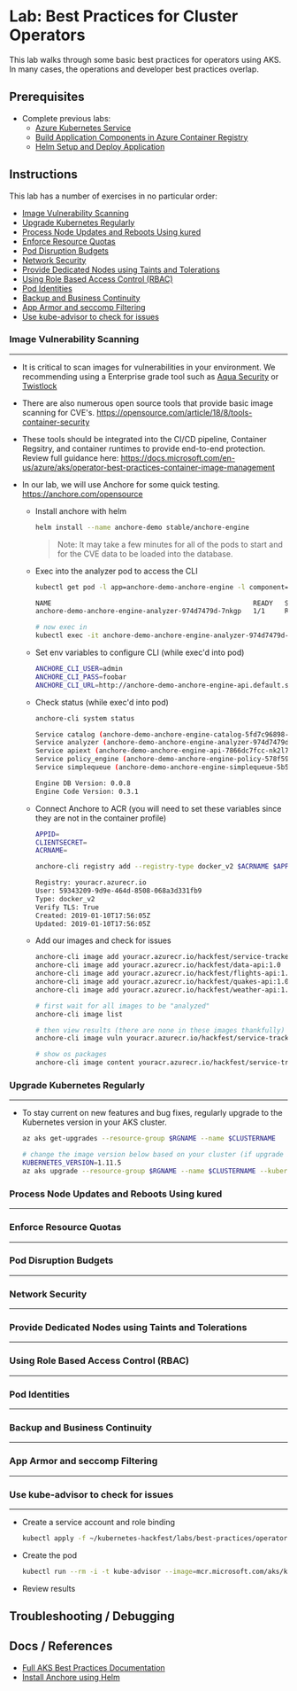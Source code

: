 # Lab: Best Practices for Cluster Operators

This lab walks through some basic best practices for operators using AKS. In many cases, the operations and developer best practices overlap. 

## Prerequisites

* Complete previous labs:
    * [Azure Kubernetes Service](../create-aks-cluster/README.md)
    * [Build Application Components in Azure Container Registry](../build-application/README.md)
    * [Helm Setup and Deploy Application](../helm-setup-deploy/README.md)

## Instructions

This lab has a number of exercises in no particular order:

- [Image Vulnerability Scanning](#image-vulnerability-scanning)
- [Upgrade Kubernetes Regularly](#Upgrade-Kubernetes-Regularly)
- [Process Node Updates and Reboots Using kured](#Process-Node-Updates-and-Reboots-Using-kured)
- [Enforce Resource Quotas](#Enforce-Resource-Quotas)
- [Pod Disruption Budgets](#Pod-Disruption-Budgets)
- [Network Security](#Network-Security)
- [Provide Dedicated Nodes using Taints and Tolerations](#Provide-Dedicated-Nodes-using-Taints-and-Tolerations)
- [Using Role Based Access Control (RBAC)](#Using-Role-Based-Access-Control-(RBAC))
- [Pod Identities](#Pod-Identities)
- [Backup and Business Continuity](#Backup-and-Business-Continuity)
- [App Armor and seccomp Filtering](#App-Armor-and-seccomp-Filtering)
- [Use kube-advisor to check for issues](#Use-kube-advisor-to-check-for-issues)


### Image Vulnerability Scanning
- - -

* It is critical to scan images for vulnerabilities in your environment. We recommending using a Enterprise grade tool such as [Aqua Security](https://www.aquasec.com/products/aqua-container-security-platform) or [Twistlock](https://www.twistlock.com/why-twistlock)

* There are also numerous open source tools that provide basic image scanning for CVE's. https://opensource.com/article/18/8/tools-container-security 

* These tools should be integrated into the CI/CD pipeline, Container Regsitry, and container runtimes to provide end-to-end protection. Review full guidance here: https://docs.microsoft.com/en-us/azure/aks/operator-best-practices-container-image-management 

* In our lab, we will use Anchore for some quick testing. https://anchore.com/opensource 

    * Install anchore with helm

        ```bash
        helm install --name anchore-demo stable/anchore-engine
        ```
        > Note: It may take a few minutes for all of the pods to start and for the CVE data to be loaded into the database. 

    * Exec into the analyzer pod to access the CLI

        ```bash
        kubectl get pod -l app=anchore-demo-anchore-engine -l component=analyzer

        NAME                                                   READY   STATUS    RESTARTS   AGE
        anchore-demo-anchore-engine-analyzer-974d7479d-7nkgp   1/1     Running   0          2h
        ```
        ```bash
        # now exec in
        kubectl exec -it anchore-demo-anchore-engine-analyzer-974d7479d-7nkgp bash
        ```

    * Set env variables to configure CLI (while exec'd into pod)

        ```bash
        ANCHORE_CLI_USER=admin
        ANCHORE_CLI_PASS=foobar
        ANCHORE_CLI_URL=http://anchore-demo-anchore-engine-api.default.svc.cluster.local:8228/v1/
        ```

    * Check status (while exec'd into pod)

        ```bash
        anchore-cli system status

        Service catalog (anchore-demo-anchore-engine-catalog-5fd7c96898-xq5nj, http://anchore-demo-anchore-engine-catalog:8082): up
        Service analyzer (anchore-demo-anchore-engine-analyzer-974d7479d-7nkgp, http://anchore-demo-anchore-engine-analyzer:8084): up
        Service apiext (anchore-demo-anchore-engine-api-7866dc7fcc-nk2l7, http://anchore-demo-anchore-engine-api:8228): up
        Service policy_engine (anchore-demo-anchore-engine-policy-578f59f48d-7bk9v, http://anchore-demo-anchore-engine-policy:8087): up
        Service simplequeue (anchore-demo-anchore-engine-simplequeue-5b5b89977c-nzg8r, http://anchore-demo-anchore-engine-simplequeue:8083): up

        Engine DB Version: 0.0.8
        Engine Code Version: 0.3.1
        ```

    * Connect Anchore to ACR (you will need to set these variables since they are not in the container profile)

        ```bash
        APPID=
        CLIENTSECRET=
        ACRNAME=

        anchore-cli registry add --registry-type docker_v2 $ACRNAME $APPID $CLIENTSECRET

        Registry: youracr.azurecr.io
        User: 59343209-9d9e-464d-8508-068a3d331fb9
        Type: docker_v2
        Verify TLS: True
        Created: 2019-01-10T17:56:05Z
        Updated: 2019-01-10T17:56:05Z
        ```

    * Add our images and check for issues

        ```bash
        anchore-cli image add youracr.azurecr.io/hackfest/service-tracker-ui:1.0
        anchore-cli image add youracr.azurecr.io/hackfest/data-api:1.0
        anchore-cli image add youracr.azurecr.io/hackfest/flights-api:1.0
        anchore-cli image add youracr.azurecr.io/hackfest/quakes-api:1.0
        anchore-cli image add youracr.azurecr.io/hackfest/weather-api:1.0
        ```
        ```bash
        # first wait for all images to be "analyzed"
        anchore-cli image list

        # then view results (there are none in these images thankfully)
        anchore-cli image vuln youracr.azurecr.io/hackfest/service-tracker-ui:1.0 all

        # show os packages
        anchore-cli image content youracr.azurecr.io/hackfest/service-tracker-ui:1.0 os
        ```
    

### Upgrade Kubernetes Regularly
- - -

* To stay current on new features and bug fixes, regularly upgrade to the Kubernetes version in your AKS cluster.

    ```bash
    az aks get-upgrades --resource-group $RGNAME --name $CLUSTERNAME
    ```

    ```bash
    # change the image version below based on your cluster (if upgrade is available)
    KUBERNETES_VERSION=1.11.5
    az aks upgrade --resource-group $RGNAME --name $CLUSTERNAME --kubernetes-version $KUBERNETES_VERSION
    ```

### Process Node Updates and Reboots Using kured
- - -


### Enforce Resource Quotas
- - -


### Pod Disruption Budgets
- - -


### Network Security
- - -


### Provide Dedicated Nodes using Taints and Tolerations
- - -


### Using Role Based Access Control (RBAC)
- - -


### Pod Identities
- - -


### Backup and Business Continuity
- - -


### App Armor and seccomp Filtering
- - -


### Use kube-advisor to check for issues
- - -

* Create a service account and role binding

    ```bash    
    kubectl apply -f ~/kubernetes-hackfest/labs/best-practices/operators/sa-kube-advisor.yaml
    ```

* Create the pod

    ```bash
    kubectl run --rm -i -t kube-advisor --image=mcr.microsoft.com/aks/kubeadvisor --restart=Never --overrides="{ \"apiVersion\": \"v1\", \"spec\": { \"serviceAccountName\": \"kube-advisor\" } }"
    ```

* Review results




## Troubleshooting / Debugging


## Docs / References

* [Full AKS Best Practices Documentation](https://docs.microsoft.com/en-us/azure/aks/best-practices)
* [Install Anchore using Helm](https://anchore.freshdesk.com/support/solutions/articles/36000060726-installing-anchore-using-helm)